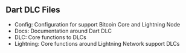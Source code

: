 ## Dart DLC Files

- Config: Configuration for support Bitcoin Core and Lightning Node
- Docs: Documentation around Dart DLC
- DLC: Core functions to DLCs
- Lightning: Core functions around Lightning Network support DLCs
